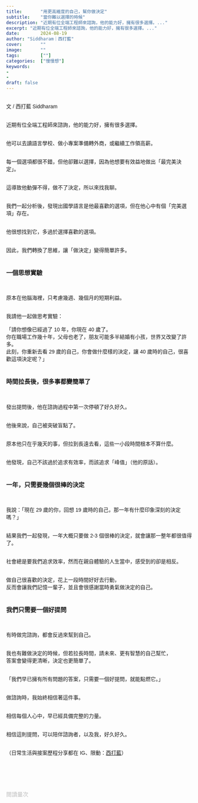 ```yaml
---
title:       "用更高維度的自己，幫你做決定"
subtitle:    "當你難以選擇的時候"
description: "近期有位全端工程師來諮詢，他的能力好，擁有很多選擇。..."
excerpt: "近期有位全端工程師來諮詢，他的能力好，擁有很多選擇。..."
date:        2024-08-19
author: "Siddharam｜西打藍"
cover:       ""
image:       ""
tags:        [""]
categories:  ["慢慢想"]
keywords:
- 
- 
draft: false
---
```


<article style="font-family: 'Noto Sans TC', '微軟正黑體', sans-serif; font-weight: 300;">

<br>文 / 西打藍 Siddharam<br><br>

近期有位全端工程師來諮詢，他的能力好，擁有很多選擇。<br><br>

他可以去讀語言學校、做小專案準備轉外商，或繼續工作領高薪。<br><br>

每一個選項都很不錯，但他卻難以選擇，因為他想要有效益地做出「最完美決定」。<br><br>

這導致他動彈不得，做不了決定，所以來找我聊。<br><br>

我們一起分析後，發現出國學語言是他最喜歡的選項，但在他心中有個「完美選項」存在。<br><br>

他很想找到它，多過於選擇喜歡的選項。<br><br>

因此，我們轉換了思維，讓「做決定」變得簡單許多。<br><br>


<h3 class="article-h1-color">一個思想實驗</h3><br>

原本在他腦海裡，只考慮幾週、幾個月的短期利益。<br><br>

我請他一起做思考實驗：<br><br>
「請你想像已經過了 10 年，你現在 40 歲了。<br>
你在職場工作幾十年，父母也老了，朋友可能多半結婚有小孩，世界又改變了許多。<br>
此刻，你重新去看 29 歲的自己，你會做什麼樣的決定，讓 40 歲時的自己，很喜歡這項決定呢？」<br><br>

<h3 class="article-h1-color">時間拉長後，很多事都變簡單了</h3><br>

發出提問後，他在諮詢過程中第一次停頓了好久好久。<br><br>

他後來說，自己被突破盲點了。<br><br>

原本他只在乎幾天的事，但拉到長遠去看，這些一小段時間根本不算什麼。<br><br>

他發現，自己不該過於追求有效率，而該追求「峰值」（他的原話）。<br><br>


<h3 class="article-h1-color">一年，只需要幾個很棒的決定</h3><br>

我說：「現在 29 歲的你，回想 19 歲時的自己，那一年有什麼印象深刻的決定嗎？」<br><br>

結果我們一起發現，一年大概只要做 2-3 個很棒的決定，就會讓那一整年都很值得了。<br><br>

社會總是要我們追求效率，然而在親自體驗的人生當中，感受到的卻是相反。<br><br>

做自己很喜歡的決定，花上一段時間好好去行動，<br>
反而會讓我們記憶一輩子，並且會很感謝當時勇氣做決定的自己。<br><br>


<h3 class="article-h1-color">我們只需要一個好提問</h3><br>

有時做完諮詢，都會反過來幫到自己。<br><br>

我也有難做決定的時候，但若拉長時間，請未來、更有智慧的自己幫忙，<br>
答案會變得更清晰，決定也更簡單了。<br><br>

「我們早已擁有所有問題的答案，只需要一個好提問，就能點燃它。」<br><br>

做諮詢時，我始終相信著這件事。<br><br>

相信每個人心中，早已經具備完整的力量。<br><br>

相信這則提問，可以陪伴諮詢者，以及我，好久好久。<br><br>



<!-- 
<!-- 案例 > 證明案例 > 壞處 > 怎麼改變（列步驟） > 結語總結金句 -->


（日常生活與接案歷程分享都在 IG、限動：<a href="https://www.instagram.com/sidd.blue/" target="_blank">西打藍</a>）<br><br>

<!-- <h3 class="article-h1-color"></h3><br> -->





<br><br><br>

</article>

<div style="color: #bfbfbf; font-size: 15px;" id="busuanzi_container_page_pv">
  閱讀量<span id="busuanzi_value_page_pv"></span>次
</div>

<script src="../../js/post.js"></script>
